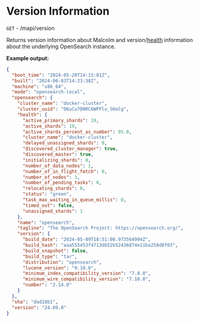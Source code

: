 # Version Information

`GET` - /mapi/version

Returns version information about Malcolm and version/[health](https://opensearch.org/docs/latest/opensearch/rest-api/cluster-health/) information about the underlying OpenSearch instance.

**Example output:**

```json
{
  "boot_time": "2024-05-20T14:15:01Z",
  "built": "2024-06-03T14:23:38Z",
  "machine": "x86_64",
  "mode": "opensearch-local",
  "opensearch": {
    "cluster_name": "docker-cluster",
    "cluster_uuid": "D6uCu7DNRC6WPFlu_SHalg",
    "health": {
      "active_primary_shards": 19,
      "active_shards": 19,
      "active_shards_percent_as_number": 95.0,
      "cluster_name": "docker-cluster",
      "delayed_unassigned_shards": 0,
      "discovered_cluster_manager": true,
      "discovered_master": true,
      "initializing_shards": 0,
      "number_of_data_nodes": 1,
      "number_of_in_flight_fetch": 0,
      "number_of_nodes": 1,
      "number_of_pending_tasks": 0,
      "relocating_shards": 0,
      "status": "green",
      "task_max_waiting_in_queue_millis": 0,
      "timed_out": false,
      "unassigned_shards": 1
    },
    "name": "opensearch",
    "tagline": "The OpenSearch Project: https://opensearch.org/",
    "version": {
      "build_date": "2024-05-09T18:51:00.973564994Z",
      "build_hash": "aaa555453f4713d652b52436874e11ba258d8f03",
      "build_snapshot": false,
      "build_type": "tar",
      "distribution": "opensearch",
      "lucene_version": "9.10.0",
      "minimum_index_compatibility_version": "7.0.0",
      "minimum_wire_compatibility_version": "7.10.0",
      "number": "2.14.0"
    }
  },
  "sha": "dad18b1",
  "version": "24.09.0"
}
```
